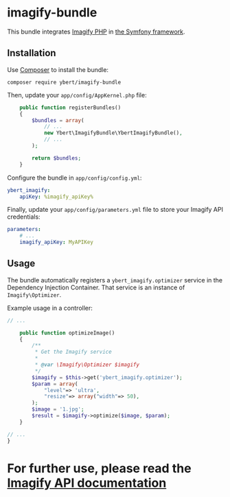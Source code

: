 # imagify-bundle
This bundle integrates [Imagify PHP](https://github.com/wp-media/imagify-php) in [the Symfony framework](http://symfony.com).

## Installation

Use [Composer](http://getcomposer.org) to install the bundle:

`composer require ybert/imagify-bundle`

Then, update your `app/config/AppKernel.php` file:

```php
    public function registerBundles()
    {
        $bundles = array(
            // ...
            new Ybert\ImagifyBundle\YbertImagifyBundle(),
            // ...
        );

        return $bundles;
    }
```

Configure the bundle in `app/config/config.yml`:

```yaml
ybert_imagify:
    apiKey: %imagify_apiKey%
```

Finally, update your `app/config/parameters.yml` file to store your Imagify API credentials:

```yaml
parameters:
    # ...
    imagify_apiKey: MyAPIKey
```

## Usage

The bundle automatically registers a `ybert_imagify.optimizer` service in the Dependency Injection Container. That service is
an instance of `Imagify\Optimizer`.

Example usage in a controller:

```php
// ...

    public function optimizeImage()
    {
        /**
         * Get the Imagify service
         *
         * @var \Imagify\Optimizer $imagify
         */
        $imagify = $this->get('ybert_imagify.optimizer');
        $param = array(
            "level"=> 'ultra',
            "resize"=> array("width"=> 50),
        );
        $image = '1.jpg';
        $result = $imagify->optimize($image, $param);
    }

// ...
}
```

# For further use, please read the [Imagify API documentation](https://imagify.io/docs/api/?php#upload-and-optimize-an-image)
